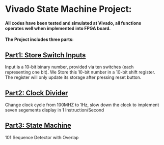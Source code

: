 # Vivado State Machine Project:
#### All codes have been tested and simulated at Vivado, all functions operates well when implemented into FPGA board. 

#### The Project includes three parts:

## [Part1: Store Switch Inputs ](https://github.com/ChingSsuyuan/Vivado_State_Machine_Project/tree/b22e3189d2a9c86b28a2b5034b8b4f27e8412d79/Store%20Inputs%20Codes)
Input is a 10-bit binary number, provided via ten switches (each representing one bit). We Store this 10-bit number in a 10-bit shift register.
The register will only update its storage after pressing reset button.

## [Part2: Clock Divider ](https://github.com/ChingSsuyuan/Vivado_State_Machine_Project/tree/8c4b00b59ab98193503395b9d9de03b9d6740b0d/Clock%20Divider)
Change clock cycle from 100MHZ to 1Hz, slow down the clock to implement seven segements display in 1 Instruction/Second

## [Part3: State Machine](https://github.com/ChingSsuyuan/Vivado_State_Machine_Project/tree/84dd13d7e2cc8164f7c00bf325b66cfc1ece1cd0/Top%20Module)
101 Sequence Detector with Overlap
